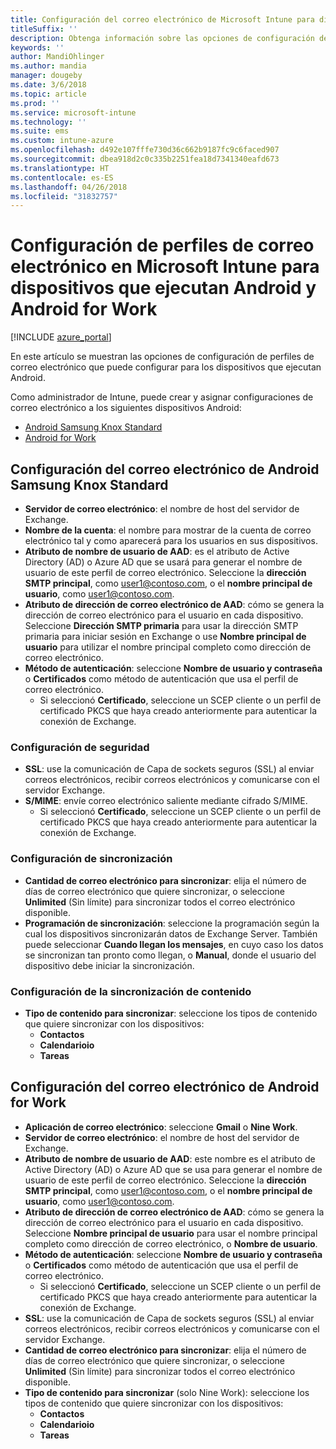 ```yaml
---
title: Configuración del correo electrónico de Microsoft Intune para dispositivos que ejecutan Android y Android for Work
titleSuffix: ''
description: Obtenga información sobre las opciones de configuración de Microsoft Intune que puede usar para configurar el correo electrónico en dispositivos que ejecutan Android y Android for Work.
keywords: ''
author: MandiOhlinger
ms.author: mandia
manager: dougeby
ms.date: 3/6/2018
ms.topic: article
ms.prod: ''
ms.service: microsoft-intune
ms.technology: ''
ms.suite: ems
ms.custom: intune-azure
ms.openlocfilehash: d492e107fffe730d36c662b9187fc9c6faced907
ms.sourcegitcommit: dbea918d2c0c335b2251fea18d7341340eafd673
ms.translationtype: HT
ms.contentlocale: es-ES
ms.lasthandoff: 04/26/2018
ms.locfileid: "31832757"
---
```

# <a name="email-profile-settings-in-microsoft-intune-for-devices-running-android-and-android-for-work"></a>Configuración de perfiles de correo electrónico en Microsoft Intune para dispositivos que ejecutan Android y Android for Work

[!INCLUDE [azure_portal](./includes/azure_portal.md)]

En este artículo se muestran las opciones de configuración de perfiles de correo electrónico que puede configurar para los dispositivos que ejecutan Android.

Como administrador de Intune, puede crear y asignar configuraciones de correo electrónico a los siguientes dispositivos Android:
- [Android Samsung Knox Standard](#android-samsung-knox-standard-email-settings)
- [Android for Work](#android-for-work-email-settings)

## <a name="android-samsung-knox-standard-email-settings"></a>Configuración del correo electrónico de Android Samsung Knox Standard
- **Servidor de correo electrónico**: el nombre de host del servidor de Exchange.
- **Nombre de la cuenta**: el nombre para mostrar de la cuenta de correo electrónico tal y como aparecerá para los usuarios en sus dispositivos.
- **Atributo de nombre de usuario de AAD**: es el atributo de Active Directory (AD) o Azure AD que se usará para generar el nombre de usuario de este perfil de correo electrónico. Seleccione la **dirección SMTP principal**, como user1@contoso.com, o el **nombre principal de usuario**, como user1@contoso.com.
- **Atributo de dirección de correo electrónico de AAD**: cómo se genera la dirección de correo electrónico para el usuario en cada dispositivo. Seleccione **Dirección SMTP primaria** para usar la dirección SMTP primaria para iniciar sesión en Exchange o use **Nombre principal de usuario** para utilizar el nombre principal completo como dirección de correo electrónico.
- **Método de autenticación**: seleccione **Nombre de usuario y contraseña** o **Certificados** como método de autenticación que usa el perfil de correo electrónico.
    - Si seleccionó **Certificado**, seleccione un SCEP cliente o un perfil de certificado PKCS que haya creado anteriormente para autenticar la conexión de Exchange.

### <a name="security-settings"></a>Configuración de seguridad

- **SSL**: use la comunicación de Capa de sockets seguros (SSL) al enviar correos electrónicos, recibir correos electrónicos y comunicarse con el servidor Exchange.
- **S/MIME**: envíe correo electrónico saliente mediante cifrado S/MIME.
    - Si seleccionó **Certificado**, seleccione un SCEP cliente o un perfil de certificado PKCS que haya creado anteriormente para autenticar la conexión de Exchange.

### <a name="synchronization-settings"></a>Configuración de sincronización

- **Cantidad de correo electrónico para sincronizar**: elija el número de días de correo electrónico que quiere sincronizar, o seleccione **Unlimited** (Sin límite) para sincronizar todos el correo electrónico disponible.
- **Programación de sincronización**: seleccione la programación según la cual los dispositivos sincronizarán datos de Exchange Server. También puede seleccionar **Cuando llegan los mensajes**, en cuyo caso los datos se sincronizan tan pronto como llegan, o **Manual**, donde el usuario del dispositivo debe iniciar la sincronización.

### <a name="content-sync-settings"></a>Configuración de la sincronización de contenido

- **Tipo de contenido para sincronizar**: seleccione los tipos de contenido que quiere sincronizar con los dispositivos:
    - **Contactos**
    - **Calendarioio**
    - **Tareas**

## <a name="android-for-work-email-settings"></a>Configuración del correo electrónico de Android for Work

- **Aplicación de correo electrónico**: seleccione **Gmail** o **Nine Work**.
- **Servidor de correo electrónico**: el nombre de host del servidor de Exchange.
- **Atributo de nombre de usuario de AAD**: este nombre es el atributo de Active Directory (AD) o Azure AD que se usa para generar el nombre de usuario de este perfil de correo electrónico. Seleccione la **dirección SMTP principal**, como user1@contoso.com, o el **nombre principal de usuario**, como user1@contoso.com.
- **Atributo de dirección de correo electrónico de AAD**: cómo se genera la dirección de correo electrónico para el usuario en cada dispositivo. Seleccione **Nombre principal de usuario** para usar el nombre principal completo como dirección de correo electrónico, o **Nombre de usuario**.
- **Método de autenticación**: seleccione **Nombre de usuario y contraseña** o **Certificados** como método de autenticación que usa el perfil de correo electrónico.
    - Si seleccionó **Certificado**, seleccione un SCEP cliente o un perfil de certificado PKCS que haya creado anteriormente para autenticar la conexión de Exchange.
- **SSL**: use la comunicación de Capa de sockets seguros (SSL) al enviar correos electrónicos, recibir correos electrónicos y comunicarse con el servidor Exchange.
- **Cantidad de correo electrónico para sincronizar**: elija el número de días de correo electrónico que quiere sincronizar, o seleccione **Unlimited** (Sin límite) para sincronizar todos el correo electrónico disponible.
- **Tipo de contenido para sincronizar** (solo Nine Work): seleccione los tipos de contenido que quiere sincronizar con los dispositivos:
    - **Contactos**
    - **Calendarioio**
    - **Tareas**
